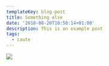 ```yaml
---
templateKey: blog-post
title: Something else
date: '2018-08-20T10:58:14+01:00'
description: This is an example post
tags:
  - caute
---
```

![](/img/business.svg)
